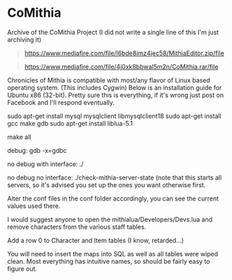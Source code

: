 # CoMithia
Archive of the CoMithia Project (I did not write a single line of this I'm just archiving it)

> https://www.mediafire.com/file/l6bde8imz4jec58/MithiaEditor.zip/file

> https://www.mediafire.com/file/4j0xk8bbwal5m2n/CoMithia.rar/file

Chronicles of Mithia is compatible with most/any flavor of Linux based operating system. (This includes Cygwin) Below is an installation guide for Ubuntu x86 (32-bit). Pretty sure this is everything, if it's wrong just post on Facebook and I'll respond eventually.
 
sudo apt-get install mysql mysqlclient libmysqlclient18
sudo apt-get install gcc make gdb
sudo apt-get install liblua-5.1
 
make all
 
debug:
gdb <server> -x=gdbc
 
no debug with interface:
./<server>
 
no debug no interface:
./check-mithia-server-state (note that this starts all servers, so it's advised you set up the ones you want otherwise first.
 
Alter the conf files in the conf folder accordingly, you can see the current values used there.
 
I would suggest anyone to open the mithialua/Developers/Devs.lua and remove characters from the various staff tables.
 
Add a row 0 to Character and Item tables (I know, retarded...)
 
You will need to insert the maps into SQL as well as all tables were wiped clean. Most everything has intuitive names, so should be fairly easy to figure out.
